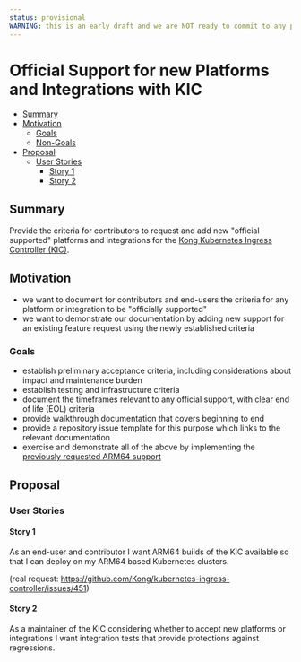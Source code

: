```yaml
---
status: provisional
WARNING: this is an early draft and we are NOT ready to commit to any process that results from it, it's only ideas "on paper" for now.
---
```


# Official Support for new Platforms and Integrations with KIC

<!-- toc -->
- [Summary](#summary)
- [Motivation](#motivation)
  - [Goals](#goals)
  - [Non-Goals](#non-goals)
- [Proposal](#proposal)
  - [User Stories](#user-stories)
    - [Story 1](#story-1)
    - [Story 2](#story-2)
<!-- /toc -->

## Summary

Provide the criteria for contributors to request and add new "official supported" platforms and integrations for the [Kong Kubernetes Ingress Controller (KIC)][kic].

[kic]:https://github.com/kong/kubernetes-ingress-controller

## Motivation

- we want to document for contributors and end-users the criteria for any platform or integration to be "officially supported"
- we want to demonstrate our documentation by adding new support for an existing feature request using the newly established criteria

### Goals

- establish preliminary acceptance criteria, including considerations about impact and maintenance burden
- establish testing and infrastructure criteria
- document the timeframes relevant to any official support, with clear end of life (EOL) criteria
- provide walkthrough documentation that covers beginning to end
- provide a repository issue template for this purpose which links to the relevant documentation
- exercise and demonstrate all of the above by implementing the [previously requested ARM64 support][issues-451]

[arm64]:https://en.wikipedia.org/wiki/ARM64
[upstream]:https://github.com/kong/kong
[issues-451]:https://github.com/Kong/kubernetes-ingress-controller/issues/451

## Proposal

### User Stories

#### Story 1

As an end-user and contributor I want ARM64 builds of the KIC available so that I can deploy on my ARM64 based Kubernetes clusters.

(real request: https://github.com/Kong/kubernetes-ingress-controller/issues/451)

#### Story 2

As a maintainer of the KIC considering whether to accept new platforms or integrations I want integration tests that provide protections against regressions.
